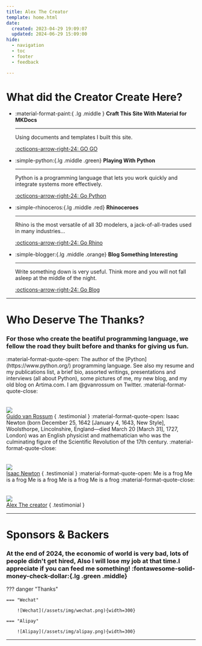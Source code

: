 ```yaml
---
title: Alex The Creator
template: home.html
date:
  created: 2023-04-29 19:09:07
  updated: 2024-06-29 15:09:00
hide:
  - navigation
  - toc
  - footer
  - feedback

---
```


<!-- There are lots of interesting things that I want to learn. -->
# What did the Creator Create Here?

<div class="grid cards wide" markdown>

-   :material-format-paint:{ .lg .middle } __Craft This Site With Material for MKDocs__
  
    ---

    Using documents and  templates I built this site.

    [:octicons-arrow-right-24: GO GO](/)

-   :simple-python:{.lg .middle .green} __Playing With Python__

    ---

    Python is a programming language that lets you work quickly and integrate systems more effectively.

    [:octicons-arrow-right-24: Go Python](/Python/)

-   :simple-rhinoceros:{.lg .middle .red} __Rhinoceroes__

    ---

    Rhino is the most versatile of all 3D modelers, a jack-of-all-trades used in many industries…

    [:octicons-arrow-right-24: Go Rhino](/Rhino)

-   :simple-blogger:{.lg .middle .orange} __Blog Something Interesting__

    ---

    Write something down is very useful. Think more and you will not fall asleep at the middle of the night.

    [:octicons-arrow-right-24: Go Blog](/blog/)

</div>

---
# Who Deserve The Thanks?


<div class="accent" markdown>

### For those who create the beatiful programming language, we fellow the road they built before and thanks for giving us fun.

</div>

<div class="grid" markdown>

<span class="quote">
:material-format-quote-open:
 The author of the [Python](https://www.python.org/) programming language. See also my resume and my publications list, a brief bio, assorted writings, presentations and interviews (all about Python), some pictures of me, my new blog, and my old blog on Artima.com. I am @gvanrossum on Twitter.
:material-format-quote-close:
</span>
<br/><br/><br/>
<img src="/assets/img/guido.jpg" class="headshot centered" />
<br/>
<a href="https://gvanrossum.github.io/" target="_blank" class="author centered">Guido van Rossum</a>
{ .testimonial }

<span class="quote">
:material-format-quote-open:
Isaac Newton (born December 25, 1642 [January 4, 1643, New Style], Woolsthorpe, Lincolnshire, England—died March 20 [March 31], 1727, London) was an English physicist and mathematician who was the culminating figure of the Scientific Revolution of the 17th century. 
:material-format-quote-close:
</span>
<br/><br/><br/>
<img src="/assets/img/newton.webp" class="headshot centered" />
<br/>
<a href="https://www.britannica.com/biography/Isaac-Newton" target="_blank" class="author centered">Isaac Newton</a>
{ .testimonial }

<span class="quote">
:material-format-quote-open:
Me is a frog
Me is a frog
Me is a frog
Me is a frog
Me is a frog
:material-format-quote-close:
</span>
<br/><br/><br/>
<img src="/assets/img/pa.png" class="headshot centered" />
<br/>
<a href="https://al666ex.pages.dev/" target="_blank" class="author centered">Alex The creator</a>
{ .testimonial }

</div>

---
# Sponsors & Backers

### At the end of 2024, the economic of world is very bad, lots of people didn't get hired, Also I will lose my job at that time.I **appreciate** if you can feed me something!  :fontawesome-solid-money-check-dollar:{.lg .green .middle}

??? danger "Thanks"

    === "Wechat"
        
        ![Wechat](/assets/img/wechat.png){width=300}
        
    === "Alipay"
        
        ![Alipay](/assets/img/alipay.png){width=300}

---
